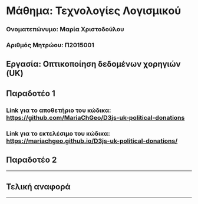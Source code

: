 # Μάθημα: Τεχνολογίες Λογισμικού

### Ονοματεπώνυμο: Μαρία Χριστοδούλου 
### Αριθμός Μητρώου: Π2015001

## Εργασία: Οπτικοποίηση δεδομένων χορηγιών (UK)



## Παραδοτέο 1

### Link για το αποθετήριο του κώδικα: https://github.com/MariaChGeo/D3js-uk-political-donations

### Link για το εκτελέσιμο του κώδικα: https://mariachgeo.github.io/D3js-uk-political-donations/




## Παραδοτέο 2
----

## Τελική αναφορά
----
